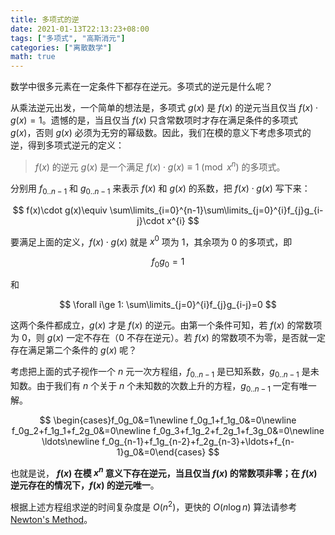 ```yaml
---
title: 多项式的逆
date: 2021-01-13T22:13:23+08:00
tags: ["多项式", "高斯消元"]
categories: ["离散数学"]
math: true
---
```


数学中很多元素在一定条件下都存在逆元。多项式的逆元是什么呢？

从乘法逆元出发，一个简单的想法是，多项式 $g(x)$ 是 $f(x)$ 的逆元当且仅当 $f(x)\cdot g(x)=1$。遗憾的是，当且仅当 $f(x)$ 只含常数项时才存在满足条件的多项式 $g(x)$，否则 $g(x)$ 必须为无穷的幂级数。因此，我们在模的意义下考虑多项式的逆，得到多项式逆元的定义：

> $f(x)$ 的逆元 $g(x)$ 是一个满足 $f(x)\cdot g(x)\equiv 1\pmod{x^n}$ 的多项式。

分别用 $f_{0..n-1}$ 和 $g_{0..n-1}$ 来表示 $f(x)$ 和 $g(x)$ 的系数，把 $f(x)\cdot g(x)$ 写下来：

$$
f(x)\cdot g(x)\equiv \sum\limits_{i=0}^{n-1}\sum\limits_{j=0}^{i}f_{j}g_{i-j}\cdot x^{i}
$$

要满足上面的定义，$f(x)\cdot g(x)$ 就是 $x^0$ 项为 $1$，其余项为 $0$ 的多项式，即

$$
f_0g_0=1
$$

和

$$
\forall i\ge 1: \sum\limits_{j=0}^{i}f_{j}g_{i-j}=0
$$

这两个条件都成立，$g(x)$ 才是 $f(x)$ 的逆元。由第一个条件可知，若 $f(x)$ 的常数项为 $0$，则 $g(x)$ 一定不存在（$0$ 不存在逆元）。若 $f(x)$ 的常数项不为零，是否就一定存在满足第二个条件的 $g(x)$ 呢？

考虑把上面的式子视作一个 $n$ 元一次方程组，$f_{0..n-1}$ 是已知系数，$g_{0..n-1}$ 是未知数。由于我们有 $n$ 个关于 $n$ 个未知数的次数上升的方程，$g_{0..n-1}$ 一定有唯一解。

$$
\begin{cases}f_0g_0&=1\newline f_0g_1+f_1g_0&=0\newline f_0g_2+f_1g_1+f_2g_0&=0\newline f_0g_3+f_1g_2+f_2g_1+f_3g_0&=0\newline \ldots\newline f_0g_{n-1}+f_1g_{n-2}+f_2g_{n-3}+\ldots+f_{n-1}g_0&=0\end{cases}
$$

也就是说， **$f(x)$ 在模 $x^n$ 意义下存在逆元，当且仅当 $f(x)$ 的常数项非零；在 $f(x)$ 逆元存在的情况下，$f(x)$ 的逆元唯一**。

根据上述方程组求逆的时间复杂度是 $O(n^2)$，更快的 $O(n\log n)$ 算法请参考 [Newton's Method](/zh/posts/newtons_method)。
